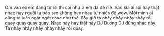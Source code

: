 Ôm vào eo em đang tự rơi thì coi như là em đã đê mê.
Sao kia ai nói hay thật nhạc hay người ta bảo sao không hẹn nhau tự nhiên đê wow.
Một mình ai cũng ta luôn ngắt ngắt nhạc như thế.
Bây giờ ta nhảy nhảy nhảy nhảy rồi quay quay quay quay.
Nhạc này hay thật này DJ Dương DJ đúng nhạc này.
Ta nhảy nhảy nhảy nhảy nhảy rồi quay.
